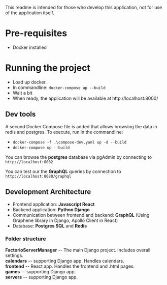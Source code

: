 This readme is intended for those who develop this application, not for use of the application itself.

# Pre-requisites 
* Docker installed

# Running the project

* Load up docker.  
* In commandline: `docker-compose up --build`  
* Wait a bit  
* When ready, the application will be available at http://localhost:8000/  

## Dev tools
A second Docker Compose file is added that allows browsing the data in redis and postgres. To execute, run in the commandline:
* `docker-compose -f .\compose-dev.yaml up -d --build`
* `docker-compose up --build`

You can browse the **postgres** database via pgAdmin by connecting to `http://localhost:8082`

You can test our the **GraphQL** queries by connection to `http://localhost:8080/graphql`

## Development Architecture
* Frontend application: **Javascript React**  
* Backend application: **Python Django**
* Communication between frontend and backend: **GraphQL** (Using Graphene library in Django, Apollo Client in React)
* Database: **Postgres SQL** and **Redis**

### Folder structure
**FactorioServerManager** -- The main Django project. Includes overall settings.  
**calendars** -- supporting Django app. Handles calendars.  
**frontend** -- React app. Handles the frontend and .html pages.  
**games** -- supporting Django app.  
**servers** -- supporting Django app.  
